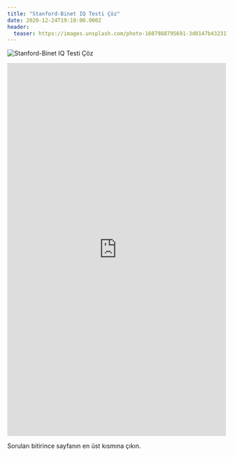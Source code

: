 ```yaml
---
title: "Stanford-Binet IQ Testi Çöz"
date: 2020-12-24T19:10:00.000Z
header:
  teaser: https://images.unsplash.com/photo-1607988795691-3d0147b43231?ixid=MXwxMjA3fDB8MHxwaG90by1wYWdlfHx8fGVufDB8fHw%3D&ixlib=rb-1.2.1&auto=format&fit=crop&w=1350&q=80
---
```

![Stanford-Binet IQ Testi Çöz](https://images.unsplash.com/photo-1607988795691-3d0147b43231?ixid=MXwxMjA3fDB8MHxwaG90by1wYWdlfHx8fGVufDB8fHw%3D&ixlib=rb-1.2.1&auto=format&fit=crop&w=1350&q=80)
<iframe src="https://docs.google.com/forms/d/e/1FAIpQLScgOG_tgLBxMPu42asoMy_fVB_mpzNF_SVfirw6AtR2ZGnOwQ/viewform?embedded=true" width="500" height="850" frameborder="0" marginheight="0" marginwidth="0">Stanford-Binet IQ Testi İle Zekanızı Ölçün</iframe>

Soruları bitirince sayfanın en üst kısmına çıkın.
